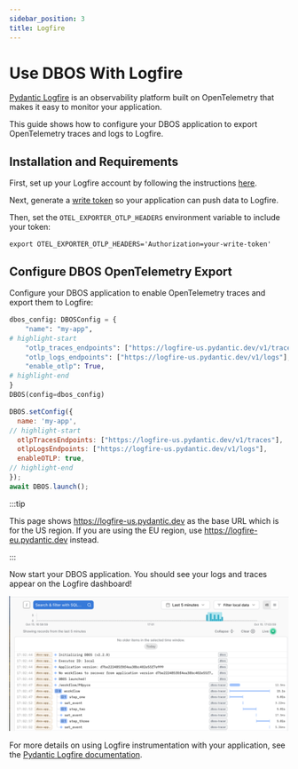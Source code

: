 ```yaml
---
sidebar_position: 3
title: Logfire
---
```


#  Use DBOS With Logfire

[Pydantic Logfire](https://logfire.pydantic.dev/docs/) is an observability platform built on OpenTelemetry that makes it easy to monitor your application.

This guide shows how to configure your DBOS application to export OpenTelemetry traces and logs to Logfire.

## Installation and Requirements

First, set up your Logfire account by following the instructions [here](https://logfire.pydantic.dev/docs/#logfire).

Next, generate a [write token](https://logfire.pydantic.dev/docs/how-to-guides/create-write-tokens/) so your application can push data to Logfire.

Then, set the `OTEL_EXPORTER_OTLP_HEADERS` environment variable to include your token:

```shell
export OTEL_EXPORTER_OTLP_HEADERS='Authorization=your-write-token'
```

## Configure DBOS OpenTelemetry Export

Configure your DBOS application to enable OpenTelemetry traces and export them to Logfire:

<LargeTabs groupId="language">
<LargeTabItem value="python" label="Python">

```python
dbos_config: DBOSConfig = {
    "name": "my-app",
# highlight-start
    "otlp_traces_endpoints": ["https://logfire-us.pydantic.dev/v1/traces"],
    "otlp_logs_endpoints": ["https://logfire-us.pydantic.dev/v1/logs"],
    "enable_otlp": True,
# highlight-end
}
DBOS(config=dbos_config)
```

</LargeTabItem>

<LargeTabItem value="typescript" label="Typescript">

```javascript
DBOS.setConfig({
  name: 'my-app',
// highlight-start
  otlpTracesEndpoints: ["https://logfire-us.pydantic.dev/v1/traces"],
  otlpLogsEndpoints: ["https://logfire-us.pydantic.dev/v1/logs"],
  enableOTLP: true,
// highlight-end
});
await DBOS.launch();
```

</LargeTabItem>
</LargeTabs>

:::tip

This page shows https://logfire-us.pydantic.dev as the base URL which is for the US region. If you are using the EU region, use https://logfire-eu.pydantic.dev instead.

:::

Now start your DBOS application. You should see your logs and traces appear on the Logfire dashboard!

![DBOS Logs and Traces on Logfire](./assets/logfire-screenshot.png)

For more details on using Logfire instrumentation with your application, see the [Pydantic Logfire documentation](https://logfire.pydantic.dev/docs/).
